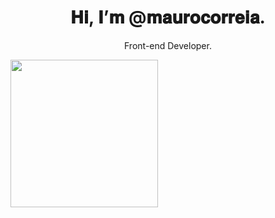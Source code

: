   <h1 align="center"> 𝐇𝐢, 𝐈’𝐦 @𝐦𝐚𝐮𝐫𝐨𝐜𝐨𝐫𝐫𝐞𝐢𝐚. </h1>
  <p  align="center">Front-end Developer. </p>
  <img align="center" height="236" widht= "450" src="https://i.pinimg.com/originals/b3/e2/2e/b3e22e164a207f353809d20dde261bb8.gif">

